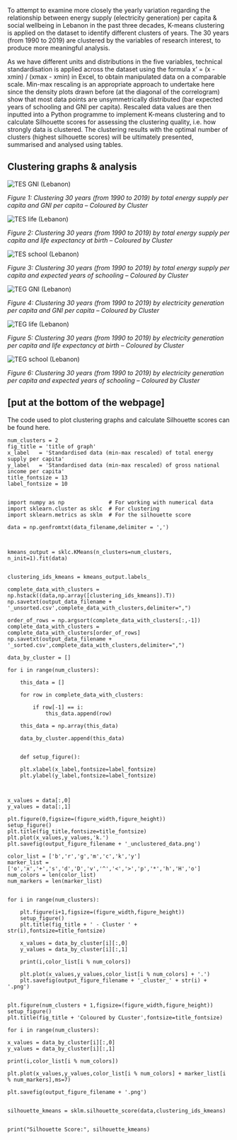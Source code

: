 To attempt to examine more closely the yearly variation regarding the relationship between energy supply (electricity generation) per capita & social wellbeing in Lebanon in the past three decades, K-means clustering is applied on the dataset to identify different clusters of years. The 30 years (from 1990 to 2019) are clustered by the variables of research interest, to produce more meaningful analysis.

As we have different units and distributions in the five variables, technical standardisation is applied across the dataset using the formula x’ = (x - xmin) / (xmax - xmin) in Excel, to obtain manipulated data on a comparable scale. Min-max rescaling is an appropriate approach to undertake here since the density plots drawn before (at the diagonal of the correlogram) show that most data points are unsymmetrically distributed (bar expected years of schooling and GNI per capita). Rescaled data values are then inputted into a Python programme to implement K-means clustering and to calculate Silhouette scores for assessing the clustering quality, i.e. how strongly data is clustered. The clustering results with the optimal number of clusters (highest silhouette scores) will be ultimately presented, summarised and analysed using tables.

## Clustering graphs & analysis
![TES   GNI (Lebanon)](https://user-images.githubusercontent.com/93497630/146655857-1f75d45b-29ae-4168-b44c-aa58efb99b9e.png)

*Figure 1: Clustering 30 years (from 1990 to 2019) by total energy supply per capita and GNI per capita – Coloured by Cluster*

![TES   life (Lebanon)](https://user-images.githubusercontent.com/93497630/146655859-88aca7d8-e768-4b1b-b46a-f22af96eaea8.png)

*Figure 2: Clustering 30 years (from 1990 to 2019) by total energy supply per capita and life expectancy at birth – Coloured by Cluster*

![TES   school (Lebanon)](https://user-images.githubusercontent.com/93497630/146655860-f1d76155-92b2-4159-9123-7af0c700cd43.png)

*Figure 3: Clustering 30 years (from 1990 to 2019) by total energy supply per capita and expected years of schooling – Coloured by Cluster*

![TEG   GNI (Lebanon)](https://user-images.githubusercontent.com/93497630/146655863-3b9fab71-66f9-491f-8094-68f4906a9bb4.png)

*Figure 4: Clustering 30 years (from 1990 to 2019) by electricity generation per capita and GNI per capita – Coloured by Cluster*

![TEG   life (Lebanon)](https://user-images.githubusercontent.com/93497630/146655867-8eb66636-52b6-4a87-b36e-745bcd69cce3.png)

*Figure 5: Clustering 30 years (from 1990 to 2019) by electricity generation per capita and life expectancy at birth – Coloured by Cluster*

![TEG   school (Lebanon)](https://user-images.githubusercontent.com/93497630/146655869-3aefca4d-e627-478c-987f-c9507dc4e2bf.png)

*Figure 6: Clustering 30 years (from 1990 to 2019) by electricity generation per capita and expected years of schooling – Coloured by Cluster*





## [put at the bottom of the webpage]

The code used to plot clustering graphs and calculate Silhouette scores can be found here.

    num_clusters = 2
    fig_title = 'title of graph'
    x_label   = 'Standardised data (min-max rescaled) of total energy supply per capita'
    y_label   = 'Standardised data (min-max rescaled) of gross national income per capita'
    title_fontsize = 13
    label_fontsize = 10


    import numpy as np              # For working with numerical data
    import sklearn.cluster as sklc  # For clustering
    import sklearn.metrics as sklm  # For the silhouette score

    data = np.genfromtxt(data_filename,delimiter = ',')



    kmeans_output = sklc.KMeans(n_clusters=num_clusters, n_init=1).fit(data)


    clustering_ids_kmeans = kmeans_output.labels_

    complete_data_with_clusters = np.hstack((data,np.array([clustering_ids_kmeans]).T))
    np.savetxt(output_data_filename + '_unsorted.csv',complete_data_with_clusters,delimiter=",")

    order_of_rows = np.argsort(complete_data_with_clusters[:,-1])
    complete_data_with_clusters = complete_data_with_clusters[order_of_rows]
    np.savetxt(output_data_filename + '_sorted.csv',complete_data_with_clusters,delimiter=",")

    data_by_cluster = []

    for i in range(num_clusters):

        this_data = []

        for row in complete_data_with_clusters:

            if row[-1] == i:
                this_data.append(row)

        this_data = np.array(this_data)

        data_by_cluster.append(this_data)


        def setup_figure():

        plt.xlabel(x_label,fontsize=label_fontsize)
        plt.ylabel(y_label,fontsize=label_fontsize)



    x_values = data[:,0]
    y_values = data[:,1]

    plt.figure(0,figsize=(figure_width,figure_height))
    setup_figure()
    plt.title(fig_title,fontsize=title_fontsize)
    plt.plot(x_values,y_values,'k.')
    plt.savefig(output_figure_filename + '_unclustered_data.png')

    color_list = ['b','r','g','m','c','k','y']
    marker_list = ['o','x','+','s','d','D','v','^','<','>','p','*','h','H','o']
    num_colors = len(color_list)
    num_markers = len(marker_list)


    for i in range(num_clusters):

        plt.figure(i+1,figsize=(figure_width,figure_height))
        setup_figure()
        plt.title(fig_title + ' - Cluster ' + str(i),fontsize=title_fontsize)

        x_values = data_by_cluster[i][:,0]
        y_values = data_by_cluster[i][:,1]

        print(i,color_list[i % num_colors])

        plt.plot(x_values,y_values,color_list[i % num_colors] + '.')
        plt.savefig(output_figure_filename + '_cluster_' + str(i) + '.png')


    plt.figure(num_clusters + 1,figsize=(figure_width,figure_height))
    setup_figure()
    plt.title(fig_title + 'Coloured by CLuster',fontsize=title_fontsize)

    for i in range(num_clusters):
    
    x_values = data_by_cluster[i][:,0]
    y_values = data_by_cluster[i][:,1]
    
    print(i,color_list[i % num_colors])
    
    plt.plot(x_values,y_values,color_list[i % num_colors] + marker_list[i % num_markers],ms=7)
      
    plt.savefig(output_figure_filename + '.png')


    silhouette_kmeans = sklm.silhouette_score(data,clustering_ids_kmeans)


    print("Silhouette Score:", silhouette_kmeans)



